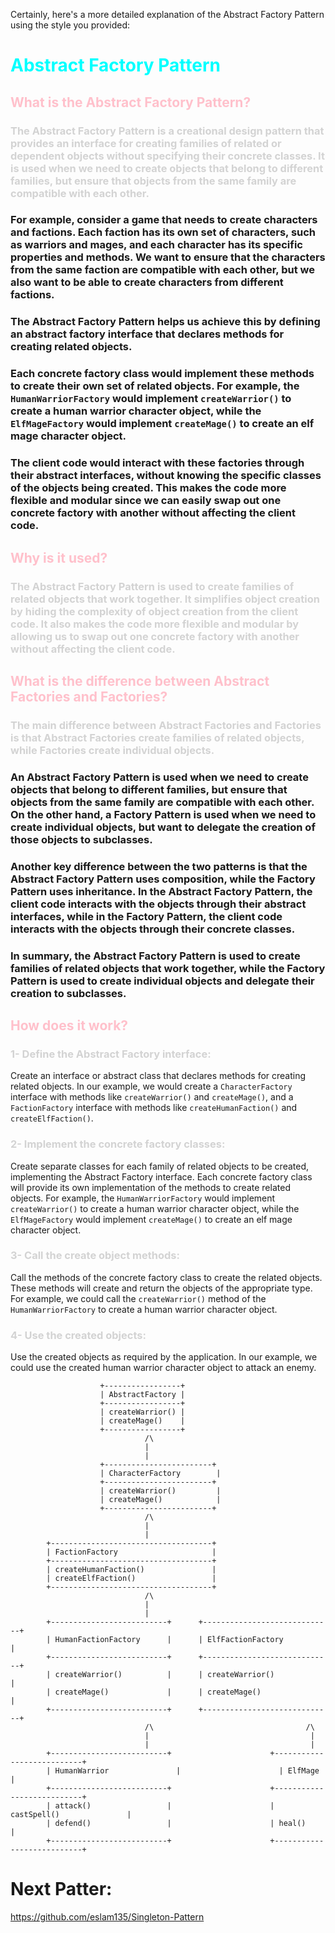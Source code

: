 Certainly, here's a more detailed explanation of the Abstract Factory Pattern using the style you provided:

# <span style="color:cyan">Abstract Factory Pattern</span>

## <span style="color:pink">What is the Abstract Factory Pattern?</span>

### <span style="color:lightgrey">The Abstract Factory Pattern is a creational design pattern that provides an interface for creating families of related or dependent objects without specifying their concrete classes. It is used when we need to create objects that belong to different families, but ensure that objects from the same family are compatible with each other.

### For example, consider a game that needs to create characters and factions. Each faction has its own set of characters, such as warriors and mages, and each character has its specific properties and methods. We want to ensure that the characters from the same faction are compatible with each other, but we also want to be able to create characters from different factions.

### The Abstract Factory Pattern helps us achieve this by defining an abstract factory interface that declares methods for creating related objects.

### Each concrete factory class would implement these methods to create their own set of related objects. For example, the `HumanWarriorFactory` would implement `createWarrior()` to create a human warrior character object, while the `ElfMageFactory` would implement `createMage()` to create an elf mage character object.

### The client code would interact with these factories through their abstract interfaces, without knowing the specific classes of the objects being created. This makes the code more flexible and modular since we can easily swap out one concrete factory with another without affecting the client code.

## <span style="color:pink">Why is it used?</span>

### <span style="color:lightgrey">The Abstract Factory Pattern is used to create families of related objects that work together. It simplifies object creation by hiding the complexity of object creation from the client code. It also makes the code more flexible and modular by allowing us to swap out one concrete factory with another without affecting the client code.

## <span style="color:pink">What is the difference between Abstract Factories and Factories?</span>
### <span style="color:lightgrey">The main difference between Abstract Factories and Factories is that Abstract Factories create families of related objects, while Factories create individual objects.
### An Abstract Factory Pattern is used when we need to create objects that belong to different families, but ensure that objects from the same family are compatible with each other. On the other hand, a Factory Pattern is used when we need to create individual objects, but want to delegate the creation of those objects to subclasses.
### Another key difference between the two patterns is that the Abstract Factory Pattern uses composition, while the Factory Pattern uses inheritance. In the Abstract Factory Pattern, the client code interacts with the objects through their abstract interfaces, while in the Factory Pattern, the client code interacts with the objects through their concrete classes.
### In summary, the Abstract Factory Pattern is used to create families of related objects that work together, while the Factory Pattern is used to create individual objects and delegate their creation to subclasses.

## <span style="color:pink">How does it work?</span>

### <span style="color:lightgrey">1- Define the Abstract Factory interface:
Create an interface or abstract class that declares methods for creating related objects. In our example, we would create a `CharacterFactory` interface with methods like `createWarrior()` and `createMage()`, and a `FactionFactory` interface with methods like `createHumanFaction()` and `createElfFaction()`. 

### <span style="color:lightgrey">2- Implement the concrete factory classes:
Create separate classes for each family of related objects to be created, implementing the Abstract Factory interface. Each concrete factory class will provide its own implementation of the methods to create related objects. For example, the `HumanWarriorFactory` would implement `createWarrior()` to create a human warrior character object, while the `ElfMageFactory` would implement `createMage()` to create an elf mage character object.

### <span style="color:lightgrey">3- Call the create object methods:
Call the methods of the concrete factory class to create the related objects. These methods will create and return the objects of the appropriate type. For example, we could call the `createWarrior()` method of the `HumanWarriorFactory` to create a human warrior character object.

### <span style="color:lightgrey">4- Use the created objects:
Use the created objects as required by the application. In our example, we could use the created human warrior character object to attack an enemy.

                        +-----------------+
                        | AbstractFactory |
                        +-----------------+
                        | createWarrior() |
                        | createMage()    |
                        +-----------------+
                                  /\
                                  |
                                  |
                        +------------------------+
                        | CharacterFactory        |
                        +------------------------+
                        | createWarrior()         |
                        | createMage()            |
                        +------------------------+
                                  /\
                                  |
                                  |
            +------------------------------------+
            | FactionFactory                     |
            +------------------------------------+
            | createHumanFaction()               |
            | createElfFaction()                 |
            +------------------------------------+
                                  /\
                                  |
                                  |
            +--------------------------+      +-----------------------------+
            | HumanFactionFactory      |      | ElfFactionFactory            |
            +--------------------------+      +-----------------------------+
            | createWarrior()          |      | createWarrior()             |
            | createMage()             |      | createMage()                |
            +--------------------------+      +-----------------------------+
                                  /\                                  /\
                                  |                                    |
                                  |                                    |
            +--------------------------+                      +---------------------------+
            | HumanWarrior               |                      | ElfMage                   |
            +--------------------------+                      +---------------------------+
            | attack()                 |                      | castSpell()               |
            | defend()                 |                      | heal()                    |
            +--------------------------+                      +---------------------------+

# Next Patter:
https://github.com/eslam135/Singleton-Pattern

